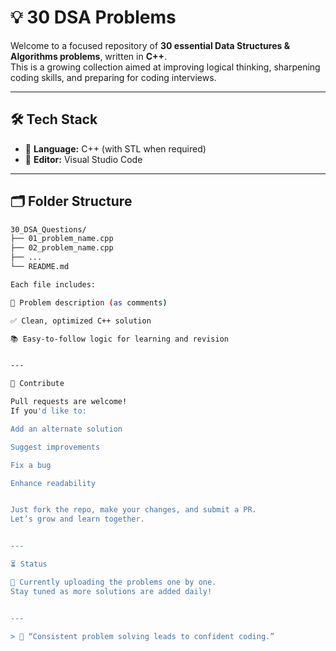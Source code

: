 # 💡 30 DSA Problems

Welcome to a focused repository of **30 essential Data Structures & Algorithms problems**, written in **C++**.  
This is a growing collection aimed at improving logical thinking, sharpening coding skills, and preparing for coding interviews.

---

## 🛠 Tech Stack

- 🔹 **Language:** C++ (with STL when required)  
- 🔹 **Editor:** Visual Studio Code 

---

## 🗂 Folder Structure

```bash
30_DSA_Questions/
├── 01_problem_name.cpp
├── 02_problem_name.cpp
├── ...
└── README.md

Each file includes:

📌 Problem description (as comments)

✅ Clean, optimized C++ solution

📚 Easy-to-follow logic for learning and revision


---

🤝 Contribute

Pull requests are welcome!
If you'd like to:

Add an alternate solution

Suggest improvements

Fix a bug

Enhance readability


Just fork the repo, make your changes, and submit a PR.
Let’s grow and learn together.


---

⏳ Status

🚧 Currently uploading the problems one by one.
Stay tuned as more solutions are added daily!


---

> 💬 “Consistent problem solving leads to confident coding.”